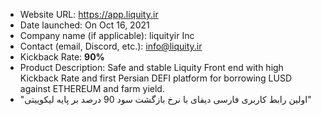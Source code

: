 * Website URL: https://app.liquity.ir
* Date launched: On Oct 16, 2021 
* Company name (if applicable): liquityir Inc
* Contact (email, Discord, etc.): info@liquity.ir
* Kickback Rate: **90%**
* Product Description: Safe and stable Liquity Front end with high Kickback Rate and  first Persian DEFI platform for borrowing LUSD against ETHEREUM and farm yield.
* "اولین رابط کاربری فارسی دیفای با نرخ بازگشت سود 90 درصد بر پایه لیکوییتی"
